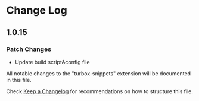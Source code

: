 # Change Log

## 1.0.15

### Patch Changes

- Update build script&config file

All notable changes to the "turbox-snippets" extension will be documented in this file.

Check [Keep a Changelog](http://keepachangelog.com/) for recommendations on how to structure this file.
